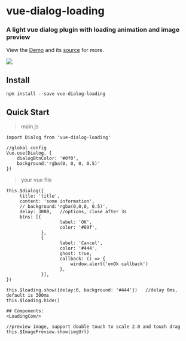 # vue-dialog-loading

### A light vue dialog plugin with loading animation and image preview

View the [Demo](https://vue-dialog-loading.github.io/)
and its [source](https://github.com/leyap/vue-dialog-loading) for more.


![](https://media.giphy.com/media/ckrKKwKh444nS6HuWo/giphy.gif)

## Install
````
npm install --save vue-dialog-loading
````

## Quick Start

> main.js
````
import Dialog from 'vue-dialog-loading'

//global config
Vue.use(Dialog, {
    dialogBtnColor: '#0f0',
    background:'rgba(0, 0, 0, 0.5)'
})

````

> your vue file
````
this.$dialog({
     title: 'title',
     content: 'some information',
     // background:'rgba(0,0,0, 0.5)',
     delay: 3000,   //options, close after 3s
     btns: [{
                    label: 'OK',
                    color: '#09f',
             },
             {
                    label: 'Cancel',
                    color: '#444',
                    ghost: true,
                    callback: () => {
                        window.alert('onOk callback')
                    },
             }],
})

this.$loading.show({delay:0, background: '#444'})   //delay 0ms, default is 300ms
this.$loading.hide()

## Components:
<LoadingCom/>

//preview image, support double touch to scale 2.0 and touch drag
this.$ImagePreview.show(imgUrl)
````

